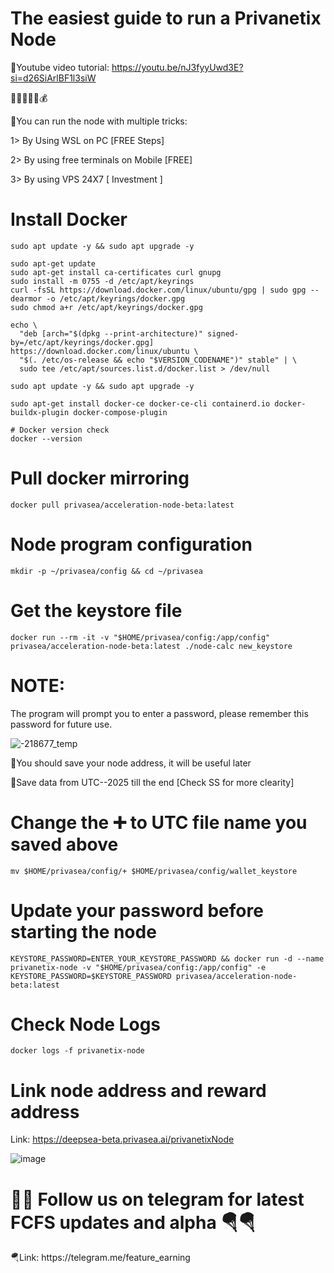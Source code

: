 <h1>The easiest guide to run a Privanetix Node</h1>

<h>💎Youtube video tutorial: https://youtu.be/nJ3fyyUwd3E?si=d26SiArlBF1l3siW</h>

🫰💸💴🤑💲💰

<h>💎You can run the node with multiple tricks:</h>

1> By Using WSL on PC [FREE Steps]

2> By using free terminals on Mobile [FREE]

3> By using VPS 24X7 [ Investment ]

<h1>Install Docker</h1>

```console
sudo apt update -y && sudo apt upgrade -y

sudo apt-get update
sudo apt-get install ca-certificates curl gnupg
sudo install -m 0755 -d /etc/apt/keyrings
curl -fsSL https://download.docker.com/linux/ubuntu/gpg | sudo gpg --dearmor -o /etc/apt/keyrings/docker.gpg
sudo chmod a+r /etc/apt/keyrings/docker.gpg

echo \
  "deb [arch="$(dpkg --print-architecture)" signed-by=/etc/apt/keyrings/docker.gpg] https://download.docker.com/linux/ubuntu \
  "$(. /etc/os-release && echo "$VERSION_CODENAME")" stable" | \
  sudo tee /etc/apt/sources.list.d/docker.list > /dev/null

sudo apt update -y && sudo apt upgrade -y

sudo apt-get install docker-ce docker-ce-cli containerd.io docker-buildx-plugin docker-compose-plugin

# Docker version check
docker --version
```

<h1>Pull docker mirroring</h1>

```console
docker pull privasea/acceleration-node-beta:latest
```

<h1>Node program configuration</h1>

```console
mkdir -p ~/privasea/config && cd ~/privasea
```

<h1>Get the keystore file</h1>

```console
docker run --rm -it -v "$HOME/privasea/config:/app/config" privasea/acceleration-node-beta:latest ./node-calc new_keystore
```
<h1>NOTE:</h1>

The program will prompt you to enter a password, please remember this password for future use.

![-218677_temp](https://github.com/user-attachments/assets/0efcbf96-407f-46db-9f27-a0fcc4c0817e)

🔹You should save your node address, it will be useful later

🔹Save data from UTC--2025 till the end [Check SS for more clearity]

<h1>Change the ➕ to UTC file name you saved above</h1>

```console
mv $HOME/privasea/config/+ $HOME/privasea/config/wallet_keystore
```
<h1>Update your password before starting the node</h1>

```console
KEYSTORE_PASSWORD=ENTER_YOUR_KEYSTORE_PASSWORD && docker run -d --name privanetix-node -v "$HOME/privasea/config:/app/config" -e KEYSTORE_PASSWORD=$KEYSTORE_PASSWORD privasea/acceleration-node-beta:latest
```
<h1>Check Node Logs</h1>

```console
docker logs -f privanetix-node
```
<h1>Link node address and reward address</h1>

Link: https://deepsea-beta.privasea.ai/privanetixNode

![image](https://github.com/user-attachments/assets/f4e5dfee-b065-4bd8-9174-716cd661e2d2)

<h1>💎💎 Follow us on telegram for latest FCFS updates and alpha 🪂🪂</h1>
🪂Link: https://telegram.me/feature_earning
